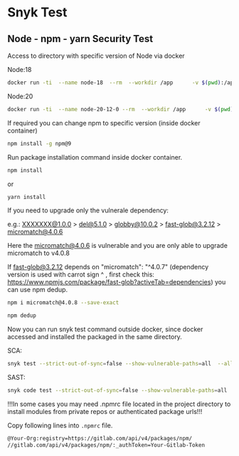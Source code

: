 # Snyk Test
## Node - npm - yarn Security Test
Access to directory with specific version of Node via docker

Node:18
```sh
docker run -ti  --name node-18  --rm  --workdir /app      -v $(pwd):/app/  -v ~/.ssh:/root/.ssh  node:18  /bin/bash
```
Node:20
```sh
docker run -ti  --name node-20-12-0 --rm  --workdir /app      -v $(pwd):/app/  -v ~/.ssh:/root/.ssh  node:20.12.0  /bin/bash
```
If required you can change npm to specific version (inside docker container)
```sh
npm install -g npm@9 
```

Run package installation command inside docker container.
```sh
npm install
```
or
```sh
yarn install
```
If you need to upgrade only the vulnerale dependency:

e.g.: XXXXXXX@1.0.0 > del@5.1.0 > globby@10.0.2 > fast-glob@3.2.12 > micromatch@4.0.6 

Here the micromatch@4.0.6 is vulnerable and you are only able to upgrade micromatch to v4.0.8

If fast-glob@3.2.12 depends on "micromatch": "^4.0.7" (dependency version is used with carrot sign ^ , first check this: https://www.npmjs.com/package/fast-glob?activeTab=dependencies) you can use npm dedup.
```sh
npm i micromatch@4.0.8 --save-exact
```
```sh
npm dedup
```
Now you can run snyk test command outside docker, since docker accessed and installed the packaged in the same directory.

SCA:
```sh
snyk test --strict-out-of-sync=false --show-vulnerable-paths=all  --all-projects
```
SAST:
```sh
snyk code test --strict-out-of-sync=false --show-vulnerable-paths=all  --all-projects
```

!!!In some cases you may need .npmrc file located in the project directory to install modules from private repos or authenticated package urls!!!

Copy following lines into `.npmrc` file.
```sh
@Your-Org:registry=https://gitlab.com/api/v4/packages/npm/
//gitlab.com/api/v4/packages/npm/:_authToken=Your-Gitlab-Token
```
